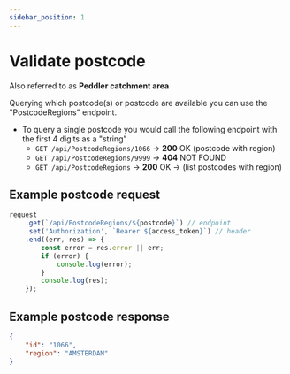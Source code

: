 ```yaml
---
sidebar_position: 1
---
```


# Validate postcode

Also referred to as **Peddler catchment area**

Querying which postcode(s) or postcode are available you can use the "PostcodeRegions" endpoint.
- To query a single postcode you would call the following endpoint with the first 4 digits as a "string"
  - `GET /api/PostcodeRegions/1066` -> **200** OK (postcode with region) 
  - `GET /api/PostcodeRegions/9999` -> **404** NOT FOUND
  - `GET /api/PostcodeRegions` -> **200** OK -> (list postcodes with region) 
  
## Example postcode request

```js title="Query postcode"
request
    .get(`/api/PostcodeRegions/${postcode}`) // endpoint
    .set('Authorization', `Bearer ${access_token}`) // header
    .end((err, res) => {
        const error = res.error || err;
        if (error) {
            console.log(error);
        }
        console.log(res);
    });
```

## Example postcode response

```json title="Response"
{
    "id": "1066",
    "region": "AMSTERDAM"
}
```
